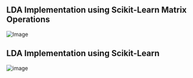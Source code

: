 ## LDA Implementation using Scikit-Learn Matrix Operations
![Image](https://github.com/user-attachments/assets/da013598-8840-4814-a9bf-855fac076feb)

## LDA Implementation using Scikit-Learn
![image](https://github.com/user-attachments/assets/6b2c2008-c419-47d0-93d1-dceecc832a47)
